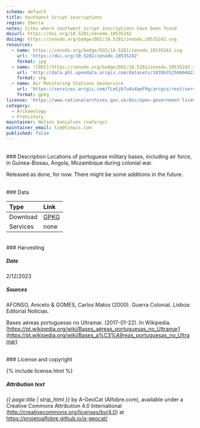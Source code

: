 ```yaml
---
schema: default
title: Southwest Script inscriptions
region: Iberia
notes: Sites where southwest script inscriptions have been found
doiurl: https://doi.org/10.5281/zenodo.10535242
doiimg: https://zenodo.org/badge/DOI/10.5281/zenodo.10535242.svg
resources:
  - name: https://zenodo.org/badge/DOI/10.5281/zenodo.10535242.svg
    url: 'https://doi.org/10.5281/zenodo.10535242'
    format: jpg
  - name: ![DOI](https://zenodo.org/badge/DOI/10.5281/zenodo.10535242.svg)
    url: 'http://data.phl.opendata.arcgis.com/datasets/1839b35258604422b0b520cbb668df0d_0.zip'
    format: shp
  - name: Air Monitoring Stations GeoService
    url: 'https://services.arcgis.com/fLeGjb7u4uXqeF9q/arcgis/rest/services/Air_Monitoring_Stations/FeatureServer/0/query'
    format: gpkg
license: 'https://www.nationalarchives.gov.uk/doc/open-government-licence/version/3/'
category:
  - Archaeology
  - Prehistory
maintainer: Nelson Gonçalves (nafergo)
maintainer_email: tim@timwis.com
published: false
---
```




<br/>
### Description
Locations of portuguese military bases, including air force, in Guinea-Bissau, Angola, Mozambique during colonial war. 

Released as done, for now. There might be some additions in the future.


<br/>
### Data

| Type | Link |
| :------ |:--- |
| Download | <a href="https://projetoalfobre.github.io/alfobre-gis-repository/Iberian_Peninsula/prehistory/escrita_sudoeste/escrita_sudoeste.gpkg" class="btn btn-primary tag-btn">GPKG</a> |
| Services | none |

 


<br/>
### Harvesting

##### Date
2/12/2023

##### Sources
AFONSO, Aniceto & GOMES, Carlos Matos (2000). Guerra Colonial. Lisboa: Editorial Notícias.

Bases aéreas portuguesas no Ultramar. (2017-01-22). In Wikipedia. [https://pt.wikipedia.org/wiki/Bases_aéreas_portuguesas_no_Ultramar](https://pt.wikipedia.org/wiki/Bases_a%C3%A9reas_portuguesas_no_Ultramar)


<br/>
### License and copyright

{% include license.html %}

##### Attribution text
*{{ page.title | strip_html }}* by A-GeoCat (Alfobre.com), available under a Creative Commons Attribution 4.0 International (http://creativecommons.org/licenses/by/4.0) at https://projetoalfobre.github.io/a-geocat/
